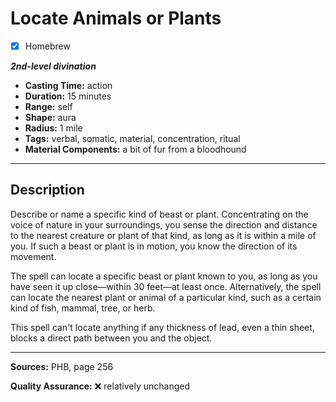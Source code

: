 # Locate Animals or Plants
- [x] Homebrew

***2nd-level divination***
- **Casting Time:** action
- **Duration:** 15 minutes
- **Range:** self
- **Shape:** aura
- **Radius:** 1 mile
- **Tags:** verbal, somatic, material, concentration, ritual
- **Material Components:** a bit of fur from a bloodhound

---

## Description
Describe or name a specific kind of beast or plant.
Concentrating on the voice of nature in your surroundings, you sense the direction and distance to the nearest creature or plant of that kind, as long as it is within a mile of you.
If such a beast or plant is in motion, you know the direction of its movement.

The spell can locate a specific beast or plant known to you, as long as you have seen it up close&mdash;within 30 feet&mdash;at least once.
Alternatively, the spell can locate the nearest plant or animal of a particular kind, such as a certain kind of fish, mammal, tree, or herb.

This spell can't locate anything if any thickness of lead, even a thin sheet, blocks a direct path between you and the object.

---

**Sources:** PHB, page 256

**Quality Assurance:** :x: relatively unchanged
